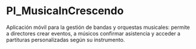 # PI_MusicaInCrescendo
Aplicación móvil para la gestión de bandas y orquestas musicales: permite a directores crear eventos, a músicos confirmar asistencia y acceder a partituras personalizadas según su instrumento.
